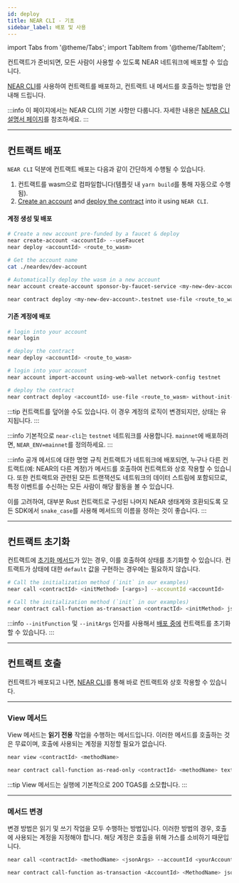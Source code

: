 ```yaml
---
id: deploy
title: NEAR CLI - 기초
sidebar_label: 배포 및 사용
---
```


import Tabs from '@theme/Tabs';
import TabItem from '@theme/TabItem';

컨트랙트가 준비되면, 모든 사람이 사용할 수 있도록 NEAR 네트워크에 배포할 수 있습니다.

[NEAR CLI](../4.tools/cli.md)를 사용하여 컨트랙트를 배포하고, 컨트랙트 내 메서드를 호출하는 방법을 안내해 드립니다.

:::info 이 페이지에서는 NEAR CLI의 기본 사항만 다룹니다. 자세한 내용은 [NEAR CLI 설명서 페이지](../4.tools/cli.md)를 참조하세요. :::

---

## 컨트랙트 배포

`NEAR CLI` 덕분에 컨트랙트 배포는 다음과 같이 간단하게 수행될 수 있습니다.

1. 컨트랙트를 wasm으로 컴파일합니다(템플릿 내 `yarn build`를 통해 자동으로 수행됨).
2. [Create an account](../4.tools/cli.md#near-create-account) and [deploy the contract](../4.tools/cli.md#near-deploy) into it using `NEAR CLI`.

#### 계정 생성 및 배포


<Tabs className="language-tabs" groupId="code-tabs">
  <TabItem value="near-cli">

  ```bash
  # Create a new account pre-funded by a faucet & deploy
  near create-account <accountId> --useFaucet
  near deploy <accountId> <route_to_wasm>

  # Get the account name
  cat ./neardev/dev-account
  ```

  </TabItem>
  <TabItem value="near-cli-rs">

  ```bash
  # Automatically deploy the wasm in a new account
  near account create-account sponsor-by-faucet-service <my-new-dev-account>.testnet autogenerate-new-keypair save-to-keychain network-config testnet create

  near contract deploy <my-new-dev-account>.testnet use-file <route_to_wasm> without-init-call network-config testnet sign-with-keychain
  ```

  </TabItem>
</Tabs>

#### 기존 계정에 배포

<Tabs className="language-tabs" groupId="code-tabs">
  <TabItem value="near-cli">

  ```bash
  # login into your account
  near login

  # deploy the contract
  near deploy <accountId> <route_to_wasm>
  ```

  </TabItem>
  <TabItem value="near-cli-rs">

  ```bash
  # login into your account
  near account import-account using-web-wallet network-config testnet

  # deploy the contract
  near contract deploy <accountId> use-file <route_to_wasm> without-init-call network-config testnet sign-with-keychain send
  ```

</TabItem>
</Tabs>

:::tip 컨트랙트를 덮어쓸 수도 있습니다. 이 경우 계정의 로직이 변경되지만, 상태는 유지됩니다. :::

:::info 기본적으로 `near-cli`는 `testnet` 네트워크를 사용합니다. `mainnet`에 배포하려면, `NEAR_ENV=mainnet`를 정의하세요. :::

:::info 공개 메서드에 대한 명명 규칙 컨트랙트가 네트워크에 배포되면, 누구나 다른 컨트랙트(예: NEAR의 다른 계정)가 메서드를 호출하여 컨트랙트와 상호 작용할 수 있습니다. 또한 컨트랙트와 관련된 모든 트랜잭션도 네트워크의 데이터 스트림에 포함되므로, 특정 이벤트를 수신하는 모든 사람이 해당 활동을 볼 수 있습니다.

이를 고려하여, 대부분 Rust 컨트랙트로 구성된 나머지 NEAR 생태계와 호환되도록 모든 SDK에서 `snake_case`를 사용해 메서드의 이름을 정하는 것이 좋습니다. :::

---

## 컨트랙트 초기화
컨트랙트에 [초기화 메서드](./contracts/anatomy.md#initialization-functions)가 있는 경우, 이를 호출하여 상태를 초기화할 수 있습니다. 컨트랙트가 상태에 대한 `default` 값을 구현하는 경우에는 필요하지 않습니다.

<Tabs className="language-tabs" groupId="code-tabs">
  <TabItem value="near-cli">

  ```bash
  # Call the initialization method (`init` in our examples)
  near call <contractId> <initMethod> [<args>] --accountId <accountId>
  ```

  </TabItem>
  <TabItem value="near-cli-rs">

  ```bash
  # Call the initialization method (`init` in our examples)
  near contract call-function as-transaction <contractId> <initMethod> json-args [<args>] prepaid-gas '30 TeraGas' attached-deposit '0 NEAR' sign-as <accountId> network-config testnet sign-with-keychain send
  ```

  </TabItem>
</Tabs>

:::info `--initFunction` 및 `--initArgs` 인자를 사용해서 [배포 중에](#컨트랙트-배포) 컨트랙트를 초기화할 수 있습니다. :::

---

## 컨트랙트 호출
컨트랙트가 배포되고 나면, [NEAR CLI](../4.tools/cli.md)를 통해 바로 컨트랙트와 상호 작용할 수 있습니다.

<hr className="subsection" />

### View 메서드
View 메서드는 **읽기 전용** 작업을 수행하는 메서드입니다. 이러한 메서드를 호출하는 것은 무료이며, 호출에 사용되는 계정을 지정할 필요가 없습니다.

<Tabs className="language-tabs" groupId="code-tabs">
  <TabItem value="near-cli">

  ```bash
  near view <contractId> <methodName>
  ```

  </TabItem>
  <TabItem value="near-cli-rs">

  ```bash
  near contract call-function as-read-only <contractId> <methodName> text-args '' network-config testnet now
  ```
  </TabItem>
</Tabs>

:::tip View 메서드는 실행에 기본적으로 200 TGAS를 소모합니다. :::

<hr className="subsection" />

### 메서드 변경
변경 방법은 읽기 및 쓰기 작업을 모두 수행하는 방법입니다. 이러한 방법의 경우, 호출에 사용되는 계정을 지정해야 합니다. 해당 계정은 호출을 위해 가스를 소비하기 때문입니다.

<Tabs className="language-tabs" groupId="code-tabs">
  <TabItem value="near-cli">

  ```bash
  near call <contractId> <methodName> <jsonArgs> --accountId <yourAccount> [--deposit <amount>] [--gas <GAS>]
  ```

</TabItem>
<TabItem value="near-cli-rs">

  ```bash
  near contract call-function as-transaction <AccountId> <MethodName> json-args <JsonArgs> prepaid-gas <PrepaidGas> attached-deposit <AttachedDeposit> sign-as <AccountId>  network-config testnet sign-with-keychain send
  ```

</TabItem>
</Tabs>